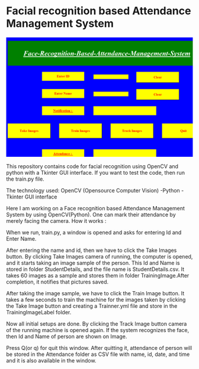 #  Facial recognition based Attendance Management System

![title](facial_2.png)


This repository contains code for facial recognition using OpenCV and python with a Tkinter GUI interface. If you want to test the code, then run the train.py file.

The technology used: OpenCV (Opensource Computer Vision) -Python -Tkinter  GUI interface


Here I am working on a Face recognition based Attendance Management System by using OpenCV(Python). One can mark their attendance by merely facing the camera.
How it works :

When we run, train.py, a window is opened and asks for entering Id and Enter Name. 

After entering the name and id, then we have to click the Take Images button. By clicking Take Images camera of running, the computer is opened, and it starts taking an image sample of the person. This Id and Name is stored in folder StudentDetails, and the file name is StudentDetails.csv. It takes 60 images as a sample and stores them in folder TrainingImage.After completion, it notifies that pictures saved.

After taking the image sample, we have to click the Train Image button. It takes a few seconds to train the machine for the images taken by clicking the Take Image button and creating a Trainner.yml file and store in the TrainingImageLabel folder. 

Now all initial setups are done. By clicking the Track Image button camera of the running machine is opened again. If the system recognizes the face, then Id and Name of person are shown on Image.

Press Q(or q) for quit this window. After quitting it, attendance of person will be stored in the Attendance folder as CSV file with name, id, date, and time and it is also available in the window.

